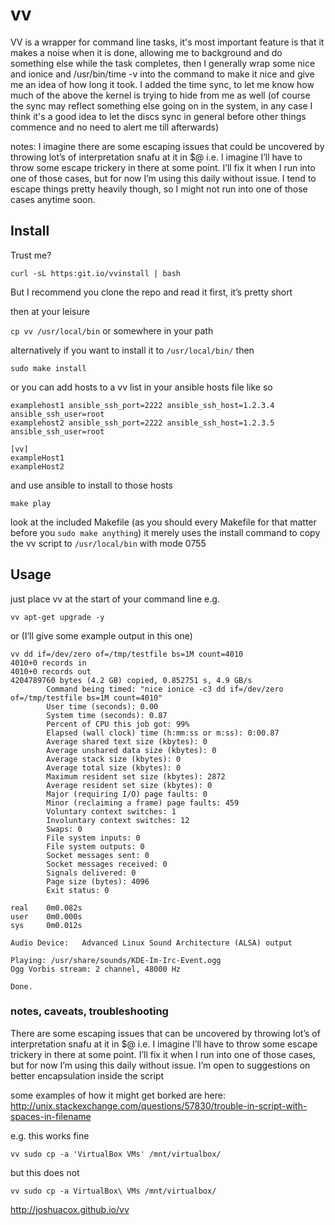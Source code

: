 # vv
VV is a wrapper for command line tasks, it's most important feature is that it makes a noise when it is done, allowing me to background and do something else while the task completes, then I generally wrap some nice and ionice and /usr/bin/time -v into the command to make it nice and give me an idea of how long it took.  I added the time sync, to let me know how much of the above the kernel is trying to hide from me as well (of course the sync may reflect something else going on in the system, in any case I think it's a good idea to let the discs sync in general before other things commence and no need to alert me till afterwards)

notes: I imagine there are some escaping issues that could be uncovered by throwing lot’s of interpretation snafu at it in $@  i.e. I imagine I’ll have to throw some escape trickery in there at some point.  I’ll fix it when I run into one of those cases, but for now I’m using this daily without issue.  I tend to escape things pretty heavily though, so I might not run into one of those cases anytime soon.

## Install

Trust me?

```
curl -sL https:git.io/vvinstall | bash
```

But I recommend you clone the repo and read it first, it’s pretty short

then at your leisure

`cp vv /usr/local/bin`
or somewhere in your path

alternatively if you want to install it to `/usr/local/bin/` then

```
sudo make install
```

or you can add hosts to a vv list in your ansible hosts file like so

```
examplehost1 ansible_ssh_port=2222 ansible_ssh_host=1.2.3.4 ansible_ssh_user=root
examplehost2 ansible_ssh_port=2222 ansible_ssh_host=1.2.3.5 ansible_ssh_user=root

[vv]
exampleHost1
exampleHost2
```
and use ansible to install to those hosts

```
make play
```

look at the included Makefile (as you should every Makefile for that matter before you `sudo make anything`)
it merely uses the install command to copy the vv script to `/usr/local/bin` with mode 0755

## Usage
just place vv at the start of your command line
e.g.
```
vv apt-get upgrade -y
```
or (I’ll give some example output in this one)

```
vv dd if=/dev/zero of=/tmp/testfile bs=1M count=4010     
4010+0 records in
4010+0 records out
4204789760 bytes (4.2 GB) copied, 0.852751 s, 4.9 GB/s
        Command being timed: "nice ionice -c3 dd if=/dev/zero of=/tmp/testfile bs=1M count=4010"
        User time (seconds): 0.00
        System time (seconds): 0.87
        Percent of CPU this job got: 99%
        Elapsed (wall clock) time (h:mm:ss or m:ss): 0:00.87
        Average shared text size (kbytes): 0
        Average unshared data size (kbytes): 0
        Average stack size (kbytes): 0
        Average total size (kbytes): 0
        Maximum resident set size (kbytes): 2872
        Average resident set size (kbytes): 0
        Major (requiring I/O) page faults: 0
        Minor (reclaiming a frame) page faults: 459
        Voluntary context switches: 1
        Involuntary context switches: 12
        Swaps: 0
        File system inputs: 0
        File system outputs: 0
        Socket messages sent: 0
        Socket messages received: 0
        Signals delivered: 0
        Page size (bytes): 4096
        Exit status: 0

real    0m0.082s
user    0m0.000s
sys     0m0.012s

Audio Device:   Advanced Linux Sound Architecture (ALSA) output

Playing: /usr/share/sounds/KDE-Im-Irc-Event.ogg
Ogg Vorbis stream: 2 channel, 48000 Hz
                                                                                
Done.
```

### notes, caveats, troubleshooting

There are some escaping issues that can be uncovered by throwing lot’s of interpretation snafu at it in $@
i.e. I imagine I’ll have to throw some escape trickery in there at some point.  I’ll fix it when I run into one of those cases, but for now I’m using this daily without issue.
I’m open to suggestions on better encapsulation inside the script

some examples of how it might get borked are here:
http://unix.stackexchange.com/questions/57830/trouble-in-script-with-spaces-in-filename

e.g. this works fine
```
vv sudo cp -a 'VirtualBox VMs' /mnt/virtualbox/
```
but this does not
```
vv sudo cp -a VirtualBox\ VMs /mnt/virtualbox/
```

http://joshuacox.github.io/vv
